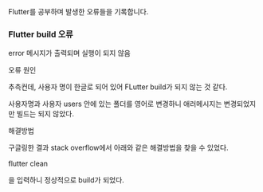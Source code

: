 Flutter를 공부하며 발생한 오류들을 기록합니다.

### Flutter build 오류

error 메시지가 출력되며 실행이 되지 않음

오류 원인

추측컨데, 사용자 명이 한글로 되어 있어 FLutter build가 되지 않는 것 같다.

사용자명과 사용자 users 안에 있는 폴더를 영어로 변경하니 애러메시지는 변경되었지만 빌드는 되지 않았다.

해결방법

구글링한 결과 stack overflow에서 아래와 같은 해결방법을 찾을 수 있었다.

flutter clean

을 입력하니 정상적으로 build가 되었다.



